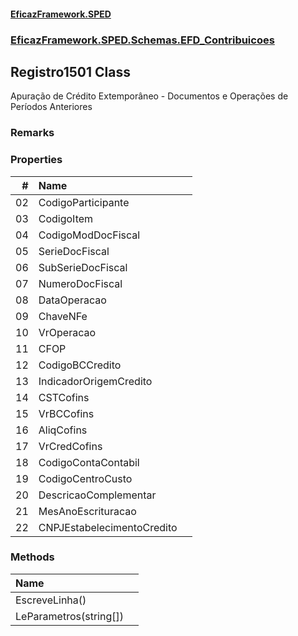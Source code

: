 #### [EficazFramework.SPED](EficazFrameworkSPED.md 'EficazFramework SPED')
### [EficazFramework.SPED.Schemas.EFD_Contribuicoes](EficazFramework.SPED.Schemas.EFD_Contribuicoes.md 'EficazFramework.SPED.Schemas.EFD_Contribuicoes')

## Registro1501 Class

Apuração de Crédito Extemporâneo - Documentos e Operações de Períodos Anteriores

### Remarks
### Properties

| # | Name | |
| ---: | :--- | :--- |
| 02 | CodigoParticipante |  |
| 03 | CodigoItem |  |
| 04 | CodigoModDocFiscal |  |
| 05 | SerieDocFiscal |  |
| 06 | SubSerieDocFiscal |  |
| 07 | NumeroDocFiscal |  |
| 08 | DataOperacao |  |
| 09 | ChaveNFe |  |
| 10 | VrOperacao |  |
| 11 | CFOP |  |
| 12 | CodigoBCCredito |  |
| 13 | IndicadorOrigemCredito |  |
| 14 | CSTCofins |  |
| 15 | VrBCCofins |  |
| 16 | AliqCofins |  |
| 17 | VrCredCofins |  |
| 18 | CodigoContaContabil |  |
| 19 | CodigoCentroCusto |  |
| 20 | DescricaoComplementar |  |
| 21 | MesAnoEscrituracao |  |
| 22 | CNPJEstabelecimentoCredito |  |
### Methods

| Name | |
| :--- | :--- |
| EscreveLinha() |  |
| LeParametros(string[]) |  |
